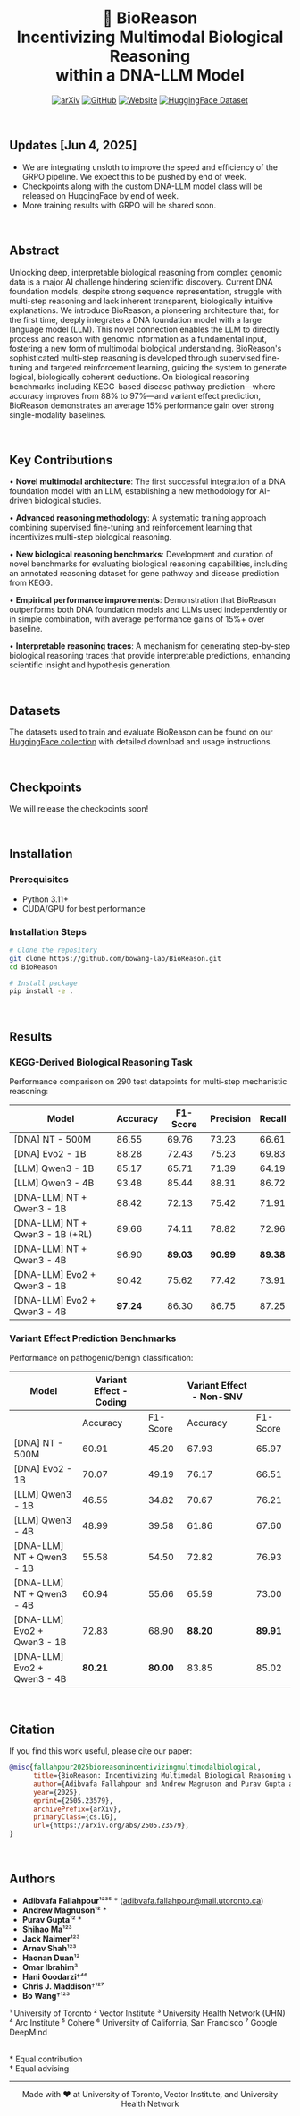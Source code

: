 <h1 align="center">
🧬 BioReason<br>Incentivizing Multimodal Biological Reasoning<br>within a DNA-LLM Model
</h1>

<p align="center">
  <a href="https://www.arxiv.org/abs/2505.23579" target="_blank"><img src="https://img.shields.io/badge/arXiv-2505.23579-FF6B6B?style=for-the-badge&logo=arxiv&logoColor=white" alt="arXiv"></a>
  <a href="https://github.com/bowang-lab/BioReason"><img src="https://img.shields.io/badge/GitHub-Code-4A90E2?style=for-the-badge&logo=github&logoColor=white" alt="GitHub"></a>
  <a href="https://bowang-lab.github.io/BioReason/"><img src="https://img.shields.io/badge/Website-Online-00B89E?style=for-the-badge&logo=internet-explorer&logoColor=white" alt="Website"></a>
  <a href="https://huggingface.co/collections/wanglab/bioreason-683cd17172a037a31d208f70"><img src="https://img.shields.io/badge/HuggingFace-Dataset-FFBF00?style=for-the-badge&logo=huggingface&logoColor=white" alt="HuggingFace Dataset"></a>
</p>

<br>

## Updates [Jun 4, 2025]
- We are integrating unsloth to improve the speed and efficiency of the GRPO pipeline. We expect this to be pushed by end of week.
- Checkpoints along with the custom DNA-LLM model class will be released on HuggingFace by end of week.
- More training results with GRPO will be shared soon.

<br>

## Abstract

Unlocking deep, interpretable biological reasoning from complex genomic data is a major AI challenge hindering scientific discovery. Current DNA foundation models, despite strong sequence representation, struggle with multi-step reasoning and lack inherent transparent, biologically intuitive explanations. We introduce BioReason, a pioneering architecture that, for the first time, deeply integrates a DNA foundation model with a large language model (LLM). This novel connection enables the LLM to directly process and reason with genomic information as a fundamental input, fostering a new form of multimodal biological understanding. BioReason's sophisticated multi-step reasoning is developed through supervised fine-tuning and targeted reinforcement learning, guiding the system to generate logical, biologically coherent deductions. On biological reasoning benchmarks including KEGG-based disease pathway prediction—where accuracy improves from 88% to 97%—and variant effect prediction, BioReason demonstrates an average 15% performance gain over strong single-modality baselines.

<br>

## Key Contributions

• **Novel multimodal architecture**: The first successful integration of a DNA foundation model with an LLM, establishing a new methodology for AI-driven biological studies.

• **Advanced reasoning methodology**: A systematic training approach combining supervised fine-tuning and reinforcement learning that incentivizes multi-step biological reasoning.

• **New biological reasoning benchmarks**: Development and curation of novel benchmarks for evaluating biological reasoning capabilities, including an annotated reasoning dataset for gene pathway and disease prediction from KEGG.

• **Empirical performance improvements**: Demonstration that BioReason outperforms both DNA foundation models and LLMs used independently or in simple combination, with average performance gains of 15%+ over baseline.

• **Interpretable reasoning traces**: A mechanism for generating step-by-step biological reasoning traces that provide interpretable predictions, enhancing scientific insight and hypothesis generation.

<br>

## Datasets

The datasets used to train and evaluate BioReason can be found on our [HuggingFace collection](https://huggingface.co/collections/wanglab/bioreason-683cd17172a037a31d208f70) with detailed download and usage instructions.

<br>

## Checkpoints

We will release the checkpoints soon!

<br>

## Installation

### Prerequisites
- Python 3.11+
- CUDA/GPU for best performance

### Installation Steps
```bash
# Clone the repository
git clone https://github.com/bowang-lab/BioReason.git
cd BioReason

# Install package
pip install -e .
```

<br>

## Results

### KEGG-Derived Biological Reasoning Task
Performance comparison on 290 test datapoints for multi-step mechanistic reasoning:

| Model | Accuracy | F1-Score | Precision | Recall |
|-------|----------|----------|-----------|---------|
| [DNA] NT - 500M | 86.55 | 69.76 | 73.23 | 66.61 |
| [DNA] Evo2 - 1B | 88.28 | 72.43 | 75.23 | 69.83 |
| [LLM] Qwen3 - 1B | 85.17 | 65.71 | 71.39 | 64.19 |
| [LLM] Qwen3 - 4B | 93.48 | 85.44 | 88.31 | 86.72 |
| [DNA-LLM] NT + Qwen3 - 1B | 88.42 | 72.13 | 75.42 | 71.91 |
| [DNA-LLM] NT + Qwen3 - 1B (+RL) | 89.66 | 74.11 | 78.82 | 72.96 |
| [DNA-LLM] NT + Qwen3 - 4B | 96.90 | **89.03** | **90.99** | **89.38** |
| [DNA-LLM] Evo2 + Qwen3 - 1B | 90.42 | 75.62 | 77.42 | 73.91 |
| [DNA-LLM] Evo2 + Qwen3 - 4B | **97.24** | 86.30 | 86.75 | 87.25 |

### Variant Effect Prediction Benchmarks
Performance on pathogenic/benign classification:

| Model | Variant Effect - Coding | | Variant Effect - Non-SNV | |
|-------|------------|----------|------------|----------|
| | Accuracy | F1-Score | Accuracy | F1-Score |
| [DNA] NT - 500M | 60.91 | 45.20 | 67.93 | 65.97 |
| [DNA] Evo2 - 1B | 70.07 | 49.19 | 76.17 | 66.51 |
| [LLM] Qwen3 - 1B | 46.55 | 34.82 | 70.67 | 76.21 |
| [LLM] Qwen3 - 4B | 48.99 | 39.58 | 61.86 | 67.60 |
| [DNA-LLM] NT + Qwen3 - 1B | 55.58 | 54.50 | 72.82 | 76.93 |
| [DNA-LLM] NT + Qwen3 - 4B | 60.94 | 55.66 | 65.59 | 73.00 |
| [DNA-LLM] Evo2 + Qwen3 - 1B | 72.83 | 68.90 | **88.20** | **89.91** |
| [DNA-LLM] Evo2 + Qwen3 - 4B | **80.21** | **80.00** | 83.85 | 85.02 |

<br>

## Citation

If you find this work useful, please cite our paper:

```bibtex
@misc{fallahpour2025bioreasonincentivizingmultimodalbiological,
      title={BioReason: Incentivizing Multimodal Biological Reasoning within a DNA-LLM Model}, 
      author={Adibvafa Fallahpour and Andrew Magnuson and Purav Gupta and Shihao Ma and Jack Naimer and Arnav Shah and Haonan Duan and Omar Ibrahim and Hani Goodarzi and Chris J. Maddison and Bo Wang},
      year={2025},
      eprint={2505.23579},
      archivePrefix={arXiv},
      primaryClass={cs.LG},
      url={https://arxiv.org/abs/2505.23579}, 
}
```

<br>

## Authors

- **Adibvafa Fallahpour**¹²³⁵ * (adibvafa.fallahpour@mail.utoronto.ca)
- **Andrew Magnuson**¹² *
- **Purav Gupta**¹² *
- **Shihao Ma**¹²³
- **Jack Naimer**¹²³
- **Arnav Shah**¹²³
- **Haonan Duan**¹²
- **Omar Ibrahim**³
- **Hani Goodarzi**†⁴⁶
- **Chris J. Maddison**†¹²⁷
- **Bo Wang**†¹²³

¹ University of Toronto ² Vector Institute ³ University Health Network (UHN) <br>
⁴ Arc Institute ⁵ Cohere ⁶ University of California, San Francisco ⁷ Google DeepMind

<br>
* Equal contribution <br>
† Equal advising

---

<p align="center">
Made with ❤️ at University of Toronto, Vector Institute, and University Health Network
</p>
